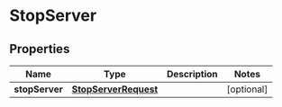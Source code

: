 
# StopServer

## Properties
Name | Type | Description | Notes
------------ | ------------- | ------------- | -------------
**stopServer** | [**StopServerRequest**](StopServerRequest.md) |  |  [optional]



